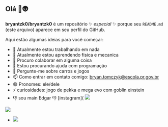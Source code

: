 
## Olá 👋👽

**bryantzk0/bryantzk0** é um repositório ✨ _especial_ ✨ porque seu `README.md` (este arquivo) aparece em seu perfil do GitHub.

Aqui estão algumas ideias para você começar:

- 🔭 Atualmente estou trabalhando em nada
- 🌱 Atualmente estou aprendendo fisica e mecanica
- 👯 Procuro colaborar em alguma coisa
- 🤔 Estou procurando ajuda com programação
- 💬 Pergunte-me sobre carros e jogos 
- 📫 Como entrar em contato comigo: bryan.tomczyk@escola.pr.gov.br
- 😄 Pronomes: ele/dele
- ⚡️ curiosidades: jogo de pekka e mega evo com goblin einstein
- 👎 sou main Edgar 👎
[instagram](
![](https://media.tenor.com/-zglAxBn4O0AAAAi/100.gif)

![](https://media1.tenor.com/m/BlpUSSwxxMgAAAAd/edgar-meme.gif)

- ![](https://media1.tenor.com/m/gH81r7DCLU4AAAAd/brawl-stars-brawl-stars-emoji.gif)
